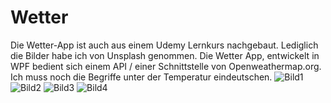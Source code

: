 # Wetter
Die Wetter-App ist auch aus einem Udemy Lernkurs nachgebaut.
Lediglich die Bilder habe ich von Unsplash genommen.
Die Wetter App, entwickelt in WPF bedient sich einem API / einer Schnittstelle 
von Openweathermap.org.
Ich muss noch die Begriffe unter der Temperatur eindeutschen.
![Bild1](https://www.svenbeer.de/pix/wetter1.jpg)
![Bild2](https://www.svenbeer.de/pix/wetter2.jpg)
![Bild3](https://www.svenbeer.de/pix/wetter3.jpg)
![Bild4](https://www.svenbeer.de/pix/wetter4.jpg)
